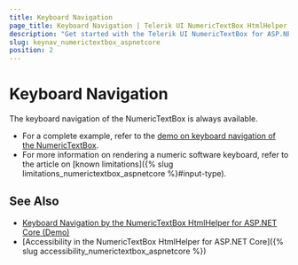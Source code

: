 ```yaml
---
title: Keyboard Navigation
page_title: Keyboard Navigation | Telerik UI NumericTextBox HtmlHelper for ASP.NET Core
description: "Get started with the Telerik UI NumericTextBox for ASP.NET Core and learn about the accessibility support it provides through its keyboard navigation functionality."
slug: keynav_numerictextbox_aspnetcore
position: 2
---
```


# Keyboard Navigation

The keyboard navigation of the NumericTextBox is always available.

* For a complete example, refer to the [demo on keyboard navigation of the NumericTextBox](https://demos.telerik.com/aspnet-core/numerictextbox/keyboard-navigation).
* For more information on rendering a numeric software keyboard, refer to the article on [known limitations]({% slug limitations_numerictextbox_aspnetcore %}#input-type).

## See Also

* [Keyboard Navigation by the NumericTextBox HtmlHelper for ASP.NET Core (Demo)](https://demos.telerik.com/aspnet-core/numerictextbox/keyboard-navigation)
* [Accessibility in the NumericTextBox  HtmlHelper for ASP.NET Core]({% slug accessibility_numerictextbox_aspnetcore %})

